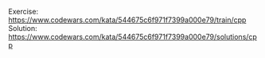 Exercise: https://www.codewars.com/kata/544675c6f971f7399a000e79/train/cpp
Solution: https://www.codewars.com/kata/544675c6f971f7399a000e79/solutions/cpp
